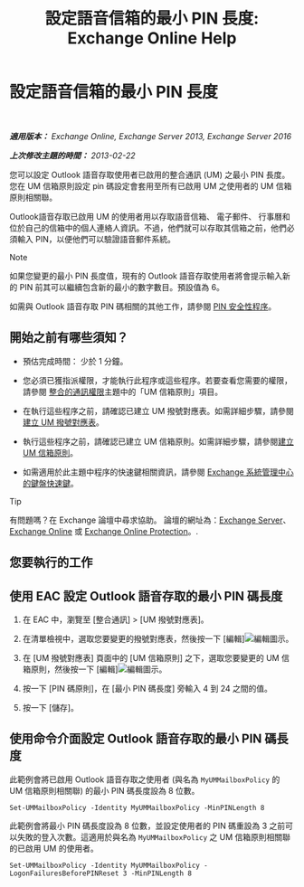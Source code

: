 ﻿---
title: '設定語音信箱的最小 PIN 長度: Exchange Online Help'
TOCTitle: 設定語音信箱的最小 PIN 長度
ms:assetid: b2ecab54-42e6-45af-8322-615cc1f68dd9
ms:mtpsurl: https://technet.microsoft.com/zh-tw/library/Bb124271(v=EXCHG.150)
ms:contentKeyID: 50554053
ms.date: 05/23/2018
mtps_version: v=EXCHG.150
ms.translationtype: MT
---

# 設定語音信箱的最小 PIN 長度

 

_**適用版本：** Exchange Online, Exchange Server 2013, Exchange Server 2016_

_**上次修改主題的時間：** 2013-02-22_

您可以設定 Outlook 語音存取使用者已啟用的整合通訊 (UM) 之最小 PIN 長度。您在 UM 信箱原則設定 pin 碼設定會套用至所有已啟用 UM 之使用者的 UM 信箱原則相關聯。

Outlook語音存取已啟用 UM 的使用者用以存取語音信箱、 電子郵件、 行事曆和位於自己的信箱中的個人連絡人資訊。不過，他們就可以存取其信箱之前，他們必須輸入 PIN，以便他們可以驗證語音郵件系統。


> [!NOTE]  
> 如果您變更的最小 PIN 長度值，現有的 Outlook 語音存取使用者將會提示輸入新的 PIN 前其可以繼續包含新的最小的數字數目。預設值為 6。




如需與 Outlook 語音存取 PIN 碼相關的其他工作，請參閱 [PIN 安全性程序](https://docs.microsoft.com/zh-tw/exchange/voice-mail-unified-messaging/set-outlook-voice-access-pin-security/pin-security-procedures)。

## 開始之前有哪些須知？

  - 預估完成時間： 少於 1 分鐘。

  - 您必須已獲指派權限，才能執行此程序或這些程序。若要查看您需要的權限，請參閱 [整合的通訊權限](unified-messaging-permissions-exchange-2013-help.md)主題中的「UM 信箱原則」項目。

  - 在執行這些程序之前，請確認已建立 UM 撥號對應表。如需詳細步驟，請參閱[建立 UM 撥號對應表](https://docs.microsoft.com/zh-tw/exchange/voice-mail-unified-messaging/connect-voice-mail-system/create-um-dial-plan)。

  - 執行這些程序之前，請確認已建立 UM 信箱原則。如需詳細步驟，請參閱[建立 UM 信箱原則](https://docs.microsoft.com/zh-tw/exchange/voice-mail-unified-messaging/set-up-voice-mail/create-um-mailbox-policy)。

  - 如需適用於此主題中程序的快速鍵相關資訊，請參閱 [Exchange 系統管理中心的鍵盤快速鍵](keyboard-shortcuts-in-the-exchange-admin-center-exchange-online-protection-help.md)。


> [!TIP]  
> 有問題嗎？在 Exchange 論壇中尋求協助。 論壇的網址為：<a href="https://go.microsoft.com/fwlink/p/?linkid=60612">Exchange Server</a>、 <a href="https://go.microsoft.com/fwlink/p/?linkid=267542">Exchange Online</a> 或 <a href="https://go.microsoft.com/fwlink/p/?linkid=285351">Exchange Online Protection</a>。.




## 您要執行的工作

## 使用 EAC 設定 Outlook 語音存取的最小 PIN 碼長度

1.  在 EAC 中，瀏覽至 \[整合通訊\] \> \[UM 撥號對應表\]。

2.  在清單檢視中，選取您要變更的撥號對應表，然後按一下 \[編輯\]![編輯圖示](images/JJ218640.6f53ccb2-1f13-4c02-bea0-30690e6ea71d(EXCHG.150).gif "編輯圖示")。

3.  在 \[UM 撥號對應表\] 頁面中的 \[UM 信箱原則\] 之下，選取您要變更的 UM 信箱原則，然後按一下 \[編輯\]![編輯圖示](images/JJ218640.6f53ccb2-1f13-4c02-bea0-30690e6ea71d(EXCHG.150).gif "編輯圖示")。

4.  按一下 \[PIN 碼原則\]，在 \[最小 PIN 碼長度\] 旁輸入 4 到 24 之間的值。

5.  按一下 \[儲存\]。

## 使用命令介面設定 Outlook 語音存取的最小 PIN 碼長度

此範例會將已啟用 Outlook 語音存取之使用者 (與名為 `MyUMMailboxPolicy` 的 UM 信箱原則相關聯) 的最小 PIN 碼長度設為 8 位數。

    Set-UMMailboxPolicy -Identity MyUMMailboxPolicy -MinPINLength 8

此範例會將最小 PIN 碼長度設為 8 位數，並設定使用者的 PIN 碼重設為 3 之前可以失敗的登入次數。這適用於與名為 `MyUMMailboxPolicy` 之 UM 信箱原則相關聯的已啟用 UM 的使用者。

    Set-UMMailboxPolicy -Identity MyUMMailboxPolicy -LogonFailuresBeforePINReset 3 -MinPINLength 8

